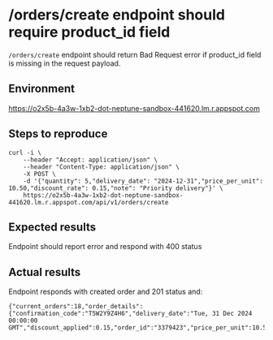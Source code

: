 # /orders/create endpoint should require product_id field
`/orders/create` endpoint should return Bad Request error if product_id field is missing in the request payload.

## Environment
https://o2x5b-4a3w-1xb2-dot-neptune-sandbox-441620.lm.r.appspot.com

## Steps to reproduce
```
curl -i \
    --header "Accept: application/json" \
    --header "Content-Type: application/json" \
    -X POST \
    -d '{"quantity": 5,"delivery_date": "2024-12-31","price_per_unit": 10.50,"discount_rate": 0.15,"note": "Priority delivery"}' \
    https://o2x5b-4a3w-1xb2-dot-neptune-sandbox-441620.lm.r.appspot.com/api/v1/orders/create
```

## Expected results
Endpoint should report error and respond with 400 status

## Actual results
Endpoint responds with created order and 201 status and:
```
{"current_orders":18,"order_details":{"confirmation_code":"T5W2Y9Z4H6","delivery_date":"Tue, 31 Dec 2024 00:00:00 GMT","discount_applied":0.15,"order_id":"3379423","price_per_unit":10.5,"product_id":"8770625","quantity":5,"total_amount":52.5}}
```
